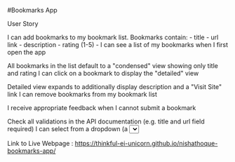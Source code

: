 #Bookmarks App

User Story

I can add bookmarks to my bookmark list. Bookmarks contain:
    - title
    - url link
    - description
    - rating (1-5)
    - I can see a list of my bookmarks when I first open the app

All bookmarks in the list default to a "condensed" view showing only title and rating
I can click on a bookmark to display the "detailed" view

Detailed view expands to additionally display description and a "Visit Site" link
I can remove bookmarks from my bookmark list

I receive appropriate feedback when I cannot submit a bookmark

Check all validations in the API documentation (e.g. title and url field required)
I can select from a dropdown (a <select> element) a "minimum rating" to filter the list by all bookmarks rated at or above the chosen selection

Link to Live Webpage : https://thinkful-ei-unicorn.github.io/nishathoque-bookmarks-app/